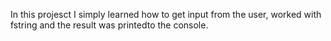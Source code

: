 In this projesct I simply learned how to get input from the user, worked with fstring
and the result was printedto the console.